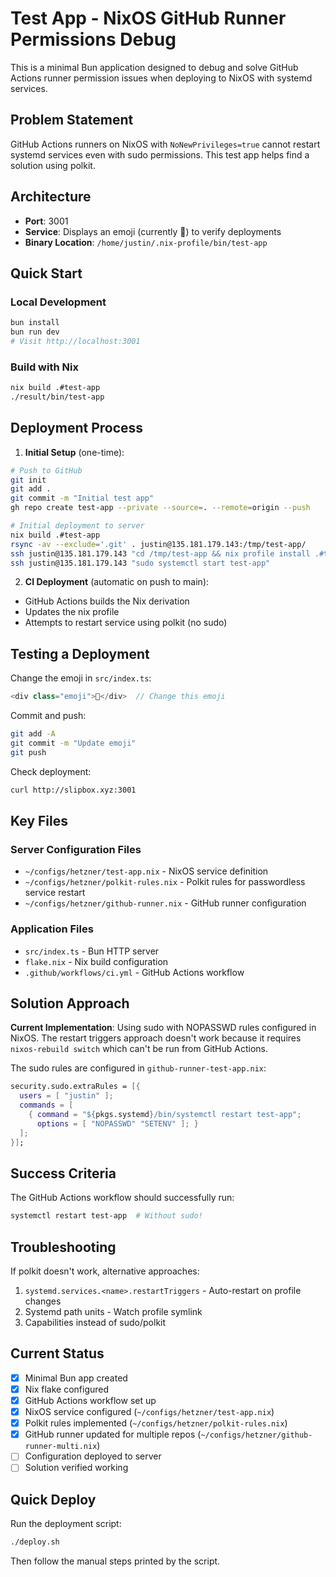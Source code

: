 # Test App - NixOS GitHub Runner Permissions Debug

This is a minimal Bun application designed to debug and solve GitHub Actions runner permission issues when deploying to NixOS with systemd services.

## Problem Statement

GitHub Actions runners on NixOS with `NoNewPrivileges=true` cannot restart systemd services even with sudo permissions. This test app helps find a solution using polkit.

## Architecture

- **Port**: 3001
- **Service**: Displays an emoji (currently 🚀) to verify deployments
- **Binary Location**: `/home/justin/.nix-profile/bin/test-app`

## Quick Start

### Local Development
```bash
bun install
bun run dev
# Visit http://localhost:3001
```

### Build with Nix
```bash
nix build .#test-app
./result/bin/test-app
```

## Deployment Process

1. **Initial Setup** (one-time):
```bash
# Push to GitHub
git init
git add .
git commit -m "Initial test app"
gh repo create test-app --private --source=. --remote=origin --push

# Initial deployment to server
nix build .#test-app
rsync -av --exclude='.git' . justin@135.181.179.143:/tmp/test-app/
ssh justin@135.181.179.143 "cd /tmp/test-app && nix profile install .#test-app"
ssh justin@135.181.179.143 "sudo systemctl start test-app"
```

2. **CI Deployment** (automatic on push to main):
- GitHub Actions builds the Nix derivation
- Updates the nix profile
- Attempts to restart service using polkit (no sudo)

## Testing a Deployment

Change the emoji in `src/index.ts`:
```typescript
<div class="emoji">🎉</div>  // Change this emoji
```

Commit and push:
```bash
git add -A
git commit -m "Update emoji"
git push
```

Check deployment:
```bash
curl http://slipbox.xyz:3001
```

## Key Files

### Server Configuration Files
- `~/configs/hetzner/test-app.nix` - NixOS service definition
- `~/configs/hetzner/polkit-rules.nix` - Polkit rules for passwordless service restart
- `~/configs/hetzner/github-runner.nix` - GitHub runner configuration

### Application Files
- `src/index.ts` - Bun HTTP server
- `flake.nix` - Nix build configuration
- `.github/workflows/ci.yml` - GitHub Actions workflow

## Solution Approach

**Current Implementation**: Using sudo with NOPASSWD rules configured in NixOS. The restart triggers approach doesn't work because it requires `nixos-rebuild switch` which can't be run from GitHub Actions.

The sudo rules are configured in `github-runner-test-app.nix`:
```nix
security.sudo.extraRules = [{
  users = [ "justin" ];
  commands = [
    { command = "${pkgs.systemd}/bin/systemctl restart test-app";
      options = [ "NOPASSWD" "SETENV" ]; }
  ];
}];
```

## Success Criteria

The GitHub Actions workflow should successfully run:
```bash
systemctl restart test-app  # Without sudo!
```

## Troubleshooting

If polkit doesn't work, alternative approaches:
1. `systemd.services.<name>.restartTriggers` - Auto-restart on profile changes
2. Systemd path units - Watch profile symlink
3. Capabilities instead of sudo/polkit

## Current Status

- [x] Minimal Bun app created
- [x] Nix flake configured  
- [x] GitHub Actions workflow set up
- [x] NixOS service configured (`~/configs/hetzner/test-app.nix`)
- [x] Polkit rules implemented (`~/configs/hetzner/polkit-rules.nix`)
- [x] GitHub runner updated for multiple repos (`~/configs/hetzner/github-runner-multi.nix`)
- [ ] Configuration deployed to server
- [ ] Solution verified working

## Quick Deploy

Run the deployment script:
```bash
./deploy.sh
```

Then follow the manual steps printed by the script.
